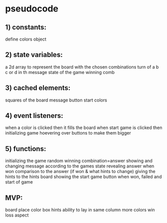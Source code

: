 # pseudocode
## 1) constants:
define colors object

## 2) state variables:
a 2d array to represent the board with the chosen combinations
turn of a b c or d in th message
state of the game
winning comb

## 3) cached elements:
squares of the board
message
button start
colors

## 4) event listeners:
when a color is clicked then it fills the board
when start game is clicked then initializing game
hoevering over buttons to make them bigger

## 5) functions:
initializing the game
random winning combination=answer
showing and changing message according to the games state
revealing answer when won
comparison to the answer (if won & what hints to change)
giving the hints to the hints board
showing the start game button when won, failed and start of game

## MVP:
board
place color box
hints
ability to lay in same column more colors
win loss aspect